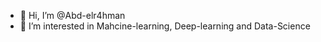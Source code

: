 - 👋 Hi, I’m @Abd-elr4hman
- 👀 I’m interested in Mahcine-learning, Deep-learning and Data-Science

<!---
Abd-elr4hman/Abd-elr4hman is a ✨ special ✨ repository because its `README.md` (this file) appears on your GitHub profile.
You can click the Preview link to take a look at your changes.
--->
